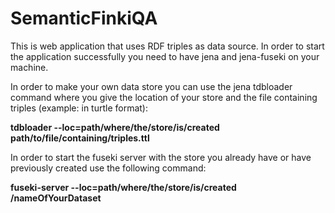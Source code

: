# SemanticFinkiQA

This is web application that uses RDF triples as data source.
In order to start the application successfully you need to have jena and jena-fuseki on your machine.

In order to make your own data store you can use the jena tdbloader command where you give the location of your store and the file containing triples (example: in turtle format):

**tdbloader   --loc=path/where/the/store/is/created   path/to/file/containing/triples.ttl**

In order to start the fuseki server with the store you already have or have previously created use the following command:

**fuseki-server   --loc=path/where/the/store/is/created   /nameOfYourDataset**
